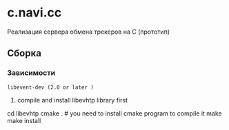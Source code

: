 c.navi.cc
=========

Реализация сервера обмена трекеров на C (прототип)

## Сборка

### Зависимости

    libevent-dev (2.0 or later )


1. compile and install libevhtp library first

cd libevhtp
cmake . # you need to install cmake program to compile it
make
make install
